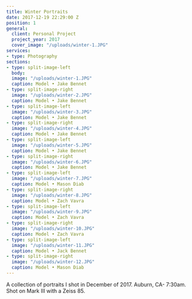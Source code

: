 ```yaml
---
title: Winter Portraits
date: 2017-12-19 22:29:00 Z
position: 1
general:
  client: Personal Project
  project_year: 2017
  cover_image: "/uploads/winter-1.JPG"
services:
- type: Photography
sections:
- type: split-image-left
  body: 
  image: "/uploads/winter-1.JPG"
  caption: Model • Jake Bennet
- type: split-image-right
  image: "/uploads/winter-2.JPG"
  caption: Model • Jake Bennet
- type: split-image-left
  image: "/uploads/winter-3.JPG"
  caption: Model • Jake Bennet
- type: split-image-right
  image: "/uploads/winter-4.JPG"
  caption: Model • Jake Bennet
- type: split-image-left
  image: "/uploads/winter-5.JPG"
  caption: Model • Jake Bennet
- type: split-image-right
  image: "/uploads/winter-6.JPG"
  caption: Model • Jake Bennet
- type: split-image-left
  image: "/uploads/winter-7.JPG"
  caption: Model • Mason Diab
- type: split-image-right
  image: "/uploads/winter-8.JPG"
  caption: Model • Zach Vavra
- type: split-image-left
  image: "/uploads/winter-9.JPG"
  caption: Model • Zach Vavra
- type: split-image-right
  image: "/uploads/winter-10.JPG"
  caption: Model • Zach Vavra
- type: split-image-left
  image: "/uploads/winter-11.JPG"
  caption: Model • Jack Bennet
- type: split-image-right
  image: "/uploads/winter-12.JPG"
  caption: Model • Mason Diab
---
```


A collection of portraits I shot in December of 2017. Auburn, CA- 7:30am. Shot on Mark III with a Zeiss 85.